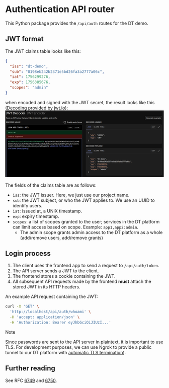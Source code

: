 # Authentication API router

This Python package provides the `/api/auth` routes for the DT demo.

## JWT format

The JWT claims table looks like this:

```json
{
  "iss": "dt-demo",
  "sub": "0198eb242b2371e5bd26fa3a2777a06c",
  "iat": 1756299276,
  "exp": 1756385676,
  "scopes": "admin"
}
```

when encoded and signed with the JWT secret, the result looks like this (Decoding provided by [jwt.io](https://jwt.io)):
![JWT decoder](jwt.png)

The fields of the claims table are as follows:

- `iss`: the JWT issuer. Here, we just use our project name.
- `sub`: the JWT subject, or who the JWT applies to.  We use an UUID to identify users.
- `iat`: issued at, a UNIX timestamp.
- `exp`: expiry timestamp.
- `scopes`: a list of scopes granted to the user; services in the DT platform can limit access based on scope.
    Example: `app1,app2:admin`.
    - The admin scope grants admin access to the DT platform as a whole (add/remove users, add/remove grants)

## Login process

1. The client uses the frontend app to send a request to `/api/auth/token`.
2. The API server sends a JWT to the client.
3. The frontend stores a cookie containing the JWT.
4. All subsequent API requests made by the frontend **must** attach the stored JWT in its HTTP headers.

An example API request containing the JWT:
```bash
curl -X 'GET' \
  'http://localhost/api/auth/whoami' \
  -H 'accept: application/json' \
  -H 'Authorization: Bearer eyJhbGciOiJIUzI...'
```

> [!NOTE]
> Since passwords are sent to the API server in plaintext, it is important to use TLS.  For development purposes, we can use Ngrok to provide a public tunnel to our DT platform with [automatic TLS termination](https://ngrok.com/docs/universal-gateway/tls-termination/)).

## Further reading

See RFC [6749](https://datatracker.ietf.org/doc/html/rfc6749#section-4.1.1) and [6750](https://datatracker.ietf.org/doc/html/rfc6750#autoid-6).
